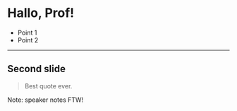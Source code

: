 # Hallo, Prof!

* Point 1
* Point 2

---

## Second slide

> Best quote ever.

Note: speaker notes FTW!